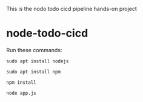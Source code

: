 This is the nodo todo cicd pipeline hands-on project
# node-todo-cicd

Run these commands:


`sudo apt install nodejs`


`sudo apt install npm`


`npm install`

`node app.js`

